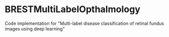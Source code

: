 # BRESTMultiLabelOpthalmology
Code implementation for "Multi-label disease classification of retinal fundus images using deep learning"
